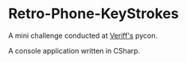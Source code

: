 # Retro-Phone-KeyStrokes
A mini challenge conducted at [Veriff's](https://instagram.com/insideveriff?igshid=YmMyMTA2M2Y=) pycon.

A console application written in CSharp. 
